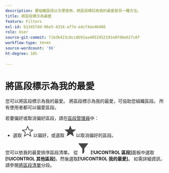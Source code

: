 ```yaml
---
description: 要組織區段以方便使用，將區段標記為我的最愛是另一種方法。
title: 將區段標示為最愛
feature: Filters
exl-id: b13457dd-06e5-4316-af7e-edcf4ee46408
role: User
source-git-commit: 716d6423c0cc8b91aa4951952191e0fd0e627c0f
workflow-type: tm+mt
source-wordcount: '96'
ht-degree: 18%

---
```


# 將區段標示為我的最愛

您可以將區段標示為我的最愛。 將區段標示為我的最愛，可協助您組織區段。 所有使用者都可以偏愛區段。

若要偏好或取消偏好區段，請在[區段管理員](/help/components/filters/manage-filters.md)中：

* 選取![星形大綱](/help/assets/icons/StarOutline.svg)以偏好，或選取![星形](/help/assets/icons/Star.svg)以取消偏好的區段。

您可以依我的最愛排序區段清單。 從![區段](/help/assets/icons/Filter.svg) **[!UICONTROL 區段]**&#x200B;面板中選取&#x200B;**[!UICONTROL 其他區段]**，然後選取&#x200B;**[!UICONTROL 我的最愛]**。 如需詳細資訊，請參閱[將區段清單](/help/components/filters/filters-filter.md)分段。
